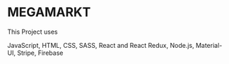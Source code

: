 # MEGAMARKT


This Project uses

JavaScript, HTML, CSS, SASS, React and React Redux, Node.js, Material-UI, Stripe, Firebase
